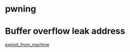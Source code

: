 # pwning


# Buffer overflow leak address

[exploit_from_machine](https://github.com/Vsmzin/pwning/blob/main/buffer_overflow/overflow_leaking_address.py)
